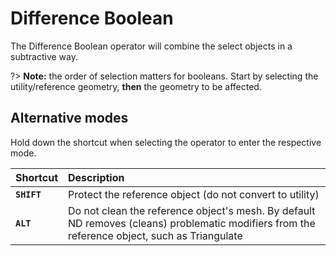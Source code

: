 # Difference Boolean

The Difference Boolean operator will combine the select objects in a subtractive way.

?> **Note:** the order of selection matters for booleans. Start by selecting the utility/reference geometry, **then** the geometry to be affected.

## Alternative modes

Hold down the shortcut when selecting the operator to enter the respective mode.

| Shortcut | Description |
| :--- | :--- |
| **`SHIFT`** | Protect the reference object (do not convert to utility) |
| **`ALT`** | Do not clean the reference object's mesh. By default ND removes (cleans) problematic modifiers from the reference object, such as Triangulate |